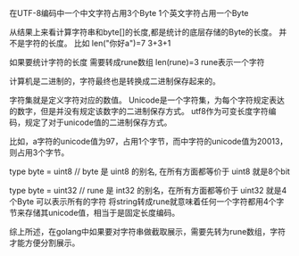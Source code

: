 在UTF-8编码中一个中文字符占用3个Byte 1个英文字符占用一个Byte

从结果上来看计算字符串和byte[]的长度,都是统计的底层存储的Byte的长度。
并不是字符的长度。
比如 len("你好a")=7  3+3+1

如果要统计字符的长度 需要转成rune数组   len(rune[]("你好a"))=3 rune表示一个字符

计算机是二进制的，字符最终也是转换成二进制保存起来的。

字符集就是定义字符对应的数值。 Unicode是一个字符集，为每个字符规定表达的数字，但是并没有规定该数字的二进制保存方式。
utf8作为可变长度字符编码，规定了对于unicode值的二进制保存方式。

比如，a字符的unicode值为97，占用1个字节，而中字符的unicode值为20013，则占用3个字节。

type byte = uint8 // byte 是 uint8 的别名, 在所有方面都等价于 uint8  就是8个bit

type byte = uint32 // rune 是 int32 的别名，在所有方面都等价于 uint32 就是4个Byte 可以表示所有的字符
将string转成rune就意味着任何一个字符都用4个字节来存储其unicode值，相当于是固定长度编码。


综上所述，在golang中如果要对字符串做截取展示，需要先转为rune数组，字符才能方便分割展示。
